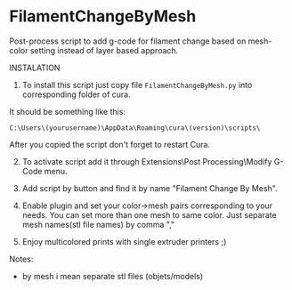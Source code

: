 # FilamentChangeByMesh
Post-process script to add g-code for filament change based on mesh-color setting instead of layer based approach.

INSTALATION

1. To install this script just copy file `FilamentChangeByMesh.py` into corresponding folder of cura.

It should be something like this:

`C:\Users\(yourusername)\AppData\Roaming\cura\(version)\scripts\`

After you copied the script don't forget to restart Cura.

2. To activate script add it through Extensions\Post Processing\Modify G-Code menu.

3. Add script by button and find it by name "Filament Change By Mesh".

4. Enable plugin and set your color->mesh pairs corresponding to your needs. You can set more than one mesh to same color. Just separate mesh names(stl file names) by comma ","

5. Enjoy multicolored prints with single extruder printers ;)

Notes:
- by mesh i mean separate stl files (objets/models)

